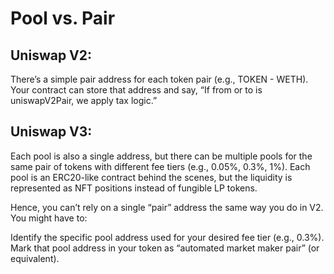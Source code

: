 # Pool vs. Pair

## Uniswap V2:

There’s a simple pair address for each token pair (e.g., TOKEN - WETH). Your contract can store that address and say, “If from or to is uniswapV2Pair, we apply tax logic.”

## Uniswap V3:

Each pool is also a single address, but there can be multiple pools for the same pair of tokens with different fee tiers (e.g., 0.05%, 0.3%, 1%). Each pool is an ERC20-like contract behind the scenes, but the liquidity is represented as NFT positions instead of fungible LP tokens.

Hence, you can’t rely on a single “pair” address the same way you do in V2. You might have to:

Identify the specific pool address used for your desired fee tier (e.g., 0.3%).
Mark that pool address in your token as “automated market maker pair” (or equivalent).
